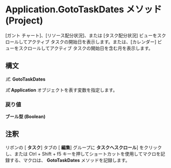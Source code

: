 
# Application.GotoTaskDates メソッド (Project)

[ガント チャート]、[リソース配分状況]、または [タスク配分状況] ビューをスクロールしてアクティブ タスクの開始日を表示します。または、[カレンダー] ビューをスクロールしてアクティブ タスクの開始日を含む月を表示します。


## 構文

 _式_. **GotoTaskDates**

 _式_ **Application** オブジェクトを表す変数を指定します。


### 戻り値

 **ブール型 (Boolean)**


## 注釈

リボンの [ **タスク**] タブの [ **編集**] グループに **タスクへスクロール**] をクリックし、または Ctrl + Shift + f5 キーを押してショートカットを使用してマクロを記録する、マクロは、  **GotoTaskDates** メソッドを記録します。

